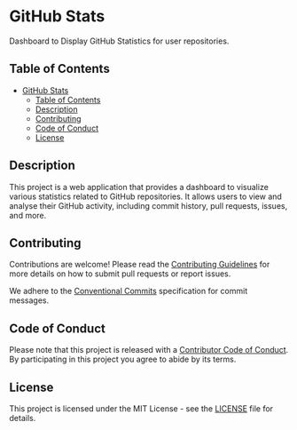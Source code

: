 # GitHub Stats

Dashboard to Display GitHub Statistics for user repositories.

## Table of Contents

- [GitHub Stats](#github-stats)
  - [Table of Contents](#table-of-contents)
  - [Description](#description)
  - [Contributing](#contributing)
  - [Code of Conduct](#code-of-conduct)
  - [License](#license)

## Description

This project is a web application that provides a dashboard to visualize various statistics related to GitHub repositories. It allows users to view and analyse their GitHub activity, including commit history, pull requests, issues, and more.

## Contributing

Contributions are welcome! Please read the [Contributing Guidelines](./docs/CONTRIBUTING.md) for more details on how to submit pull requests or report issues.

We adhere to the [Conventional Commits](docs/CONVENTIONAL_COMMITS.md) specification for commit messages.

## Code of Conduct

Please note that this project is released with a [Contributor Code of Conduct](./docs/CODE_OF_CONDUCT.md). By participating in this project you agree to abide by its terms.

## License

This project is licensed under the MIT License - see the [LICENSE](./LICENSE) file for details.
